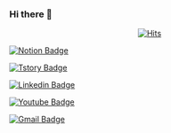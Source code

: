 ### Hi there 👋

<div align=center>
  
[![Hits](https://hits.seeyoufarm.com/api/count/incr/badge.svg?url=https%3A%2F%2Fgithub.com%2Fdevnjw&count_bg=%2379C83D&title_bg=%23555555&icon=&icon_color=%23E7E7E7&title=hits&edge_flat=false)](https://hits.seeyoufarm.com)

</div>

[![Notion Badge](http://img.shields.io/badge/-Resume-black?style=flat-square&logo=notion&link=https://www.notion.so/Win-or-Grow-c02b7bbe059e466cb81ee3e60817584d)](https://www.notion.so/Win-or-Grow-c02b7bbe059e466cb81ee3e60817584d)
  
[![Tstory Badge](http://img.shields.io/badge/-Blog-20C997?style=flat-square&link=https://mapadubak.tistory.com/)](https://mapadubak.tistory.com/)
	
[![Linkedin Badge](https://img.shields.io/badge/-LinkedIn-blue?style=flat-square&logo=Linkedin&logoColor=white&link=https://www.linkedin.com/in/진우-남-816760124)](https://www.linkedin.com/in/진우-남-816760124)
	
[![Youtube Badge](https://img.shields.io/badge/Youtube-ff0000?style=flat-square&logo=youtube&link=https://www.youtube.com/channel/UCcCv73G3SaYPyv2uBeRj3Lw)](https://www.youtube.com/channel/UCcCv73G3SaYPyv2uBeRj3Lw)
	
[![Gmail Badge](https://img.shields.io/badge/Gmail-d14836?style=flat-square&logo=Gmail&logoColor=white&link=mailto:devnjw@gmail.com)](mailto:devnjw@gmail.com)
